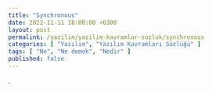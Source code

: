 ```yaml
---
title: "Synchronous"
date: 2022-11-11 18:00:00 +0300
layout: post
permalink: /yazilim/yazilim-kavramlar-sozluk/synchronous
categories: [ "Yazılım", "Yazılım Kavramları Sözlüğü" ]
tags: [ "Ne", "Ne demek", "Nedir" ]
published: false
---
```


.
